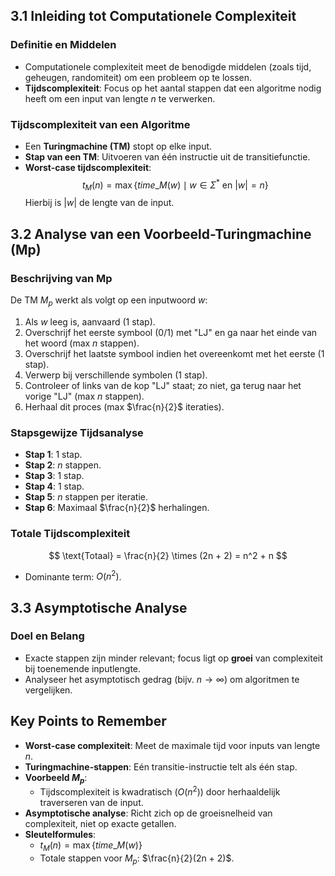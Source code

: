 ## 3.1 Inleiding tot Computationele Complexiteit

### Definitie en Middelen

- Computationele complexiteit meet de benodigde middelen (zoals tijd, geheugen, randomiteit) om een probleem op te lossen.
- **Tijdscomplexiteit**: Focus op het aantal stappen dat een algoritme nodig heeft om een input van lengte $n$ te verwerken.

### Tijdscomplexiteit van een Algoritme

- Een **Turingmachine (TM)** stopt op elke input.
- **Stap van een TM**: Uitvoeren van één instructie uit de transitiefunctie.
- **Worst-case tijdscomplexiteit**:
  $$t_M(n) = \max\{ \textit{time}\_M(w) \mid w \in \Sigma^* \text{ en } |w| = n \}$$
  Hierbij is $|w|$ de lengte van de input.

## 3.2 Analyse van een Voorbeeld-Turingmachine (Mp)

### Beschrijving van Mp

De TM $M_p$ werkt als volgt op een inputwoord $w$:

1. Als $w$ leeg is, aanvaard (1 stap).
2. Overschrijf het eerste symbool (0/1) met "LJ" en ga naar het einde van het woord (max $n$ stappen).
3. Overschrijf het laatste symbool indien het overeenkomt met het eerste (1 stap).
4. Verwerp bij verschillende symbolen (1 stap).
5. Controleer of links van de kop "LJ" staat; zo niet, ga terug naar het vorige "LJ" (max $n$ stappen).
6. Herhaal dit proces (max $\frac{n}{2}$ iteraties).

### Stapsgewijze Tijdsanalyse

- **Stap 1**: 1 stap.
- **Stap 2**: $n$ stappen.
- **Stap 3**: 1 stap.
- **Stap 4**: 1 stap.
- **Stap 5**: $n$ stappen per iteratie.
- **Stap 6**: Maximaal $\frac{n}{2}$ herhalingen.

### Totale Tijdscomplexiteit

$$
\text{Totaal} = \frac{n}{2} \times (2n + 2) = n^2 + n
$$

- Dominante term: $O(n^2)$.

## 3.3 Asymptotische Analyse

### Doel en Belang

- Exacte stappen zijn minder relevant; focus ligt op **groei** van complexiteit bij toenemende inputlengte.
- Analyseer het asymptotisch gedrag (bijv. $n \rightarrow \infty$) om algoritmen te vergelijken.

## Key Points to Remember

- **Worst-case complexiteit**: Meet de maximale tijd voor inputs van lengte $n$.
- **Turingmachine-stappen**: Eén transitie-instructie telt als één stap.
- **Voorbeeld $M_p$**:
  - Tijdscomplexiteit is kwadratisch ($O(n^2)$) door herhaaldelijk traverseren van de input.
- **Asymptotische analyse**: Richt zich op de groeisnelheid van complexiteit, niet op exacte getallen.
- **Sleutelformules**:
  - $t_M(n) = \max\{ \textit{time}\_M(w) \}$
  - Totale stappen voor $M_p$: $\frac{n}{2}(2n + 2)$.
